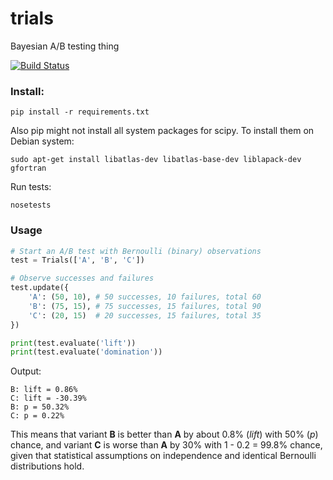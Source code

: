 trials
======
Bayesian A/B testing thing

[![Build Status](https://travis-ci.org/bogdan-kulynych/trials.svg?branch=master)](https://travis-ci.org/bogdan-kulynych/trials)

### Install:

```
pip install -r requirements.txt
```

Also pip might not install all system packages for scipy. To install them on Debian system:

```
sudo apt-get install libatlas-dev libatlas-base-dev liblapack-dev gfortran
```

Run tests:

```
nosetests
```

### Usage

```python
# Start an A/B test with Bernoulli (binary) observations
test = Trials(['A', 'B', 'C'])

# Observe successes and failures
test.update({
    'A': (50, 10), # 50 successes, 10 failures, total 60
    'B': (75, 15), # 75 successes, 15 failures, total 90
    'C': (20, 15)  # 20 successes, 15 failures, total 35
})

print(test.evaluate('lift'))
print(test.evaluate('domination'))
```

Output:
```
B: lift = 0.86%
C: lift = -30.39%
B: p = 50.32%
C: p = 0.22%
```

This means that variant **B** is better than **A** by about 0.8% (*lift*) with 50% (*p*) chance, and variant **C** is worse than **A** by 30% with 1 - 0.2 = 99.8% chance, given that statistical assumptions on independence and identical Bernoulli distributions hold.